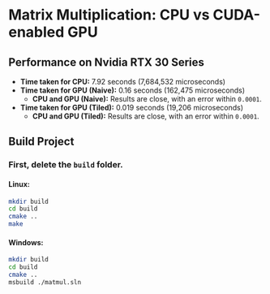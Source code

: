 # Matrix Multiplication: CPU vs CUDA-enabled GPU

## Performance on Nvidia RTX 30 Series

- **Time taken for CPU:** 7.92 seconds (7,684,532 microseconds)
- **Time taken for GPU (Naive):** 0.16 seconds (162,475 microseconds)  
  - **CPU and GPU (Naive):** Results are close, with an error within `0.0001`.
- **Time taken for GPU (Tiled):** 0.019 seconds (19,206 microseconds)  
  - **CPU and GPU (Tiled):** Results are close, with an error within `0.0001`.

## Build Project

### First, delete the `build` folder.

#### Linux:
```bash
mkdir build
cd build
cmake ..
make
```

#### Windows:
```bash
mkdir build
cd build
cmake ..
msbuild ./matmul.sln
```